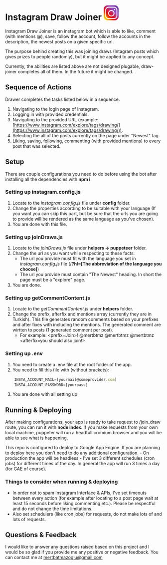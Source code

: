 # Instagram Draw Joiner <img src="./img/insta-icon.png" width="48" />

Instagram Draw Joiner is an instagram bot which is able to like, comment (with mentions @), save, follow the account, follow the accounts in the description, the newest posts on a given specific url.

The purpose behind creating this was joining draws (Intagram posts which gives prizes to people randomly), but it might be applied to any concept.

Currently, the abilities are listed above are not designed plugable, draw-joiner completes all of them. In the future it might be changed.

## Sequence of Actions

Drawer completes the tasks listed below in a sequence.

1. Navigating to the login page of Instagram.
2. Logging in with provided credentials.
3. Navigating to the provided URL (example: [https://www.instagram.com/explore/tags/drawing/](https://www.instagram.com/explore/tags/drawing/)).
4. Selecting the all of the posts currently on the page under "Newest" tag.
5. Liking, saving, following, commenting (with provided mentions) to every post that was selected.

## Setup

There are couple configurations you need to do before using the bot after installing all the dependencies with <b>npm i</b>

### Setting up instagram.config.js

1. Locate to the <i>instagram.config.js</i> file under <b>config</b> folder.
2. Change the properties according to be suitable with your language (If you want you can skip this part, but be sure that the urls you are going to provide will be rendered as the same language as you've chosen).
3. You are done with this file.

### Setting up joinDraws.js

1. Locate to the <i>joinDraws.js</i> file under <b> helpers -> puppeteer</b> folder.
2. Change the url as you want while respecting to these facts:
   - The url you provide must fit with the language you set in <i>instagram.config.js</i> file (/<b>?hl=[The abbreviation of the language you choose]</b>)
   - The url you provide must contain "The Newest" heading. In short the page must be a "explore" page.
3. You are done.

### Setting up getCommentContent.js

1. Locate to the <i>getCommentContent.js</i> under <b>helpers</b> folder.
2. Change the prefix, afterfix and mentions array (currently they are in Turkish). This file generates random comments based on your prefixes and after fixes with including the mentions. The generated comment are wirtten to posts (1 generated comment per post).
   - For example: <prefix=Join>! @mertbtmz @mertbtmz @mertbtmz <afterfix=you should also join!>

### Setting up .env

1. You need to create a .env file at the root folder of the app.
2. You need to fill this file with (without brackets):

```js
	INSTA_ACCOUNT_MAIL=[yourmail@someprovider.com]
	INSTA_ACCOUNT_PASSWORD=[yourpass]
```

3. You are done with all setting up

## Running & Deploying

After making configurations, your app is ready to take request to /join_draw route, you can run it with <b>node index</b>. If you make requests from your own local machine, puppeter will run a headfull cromium browser and you will be able to see what is happening.

This repo is configured to deploy to Google App Engine. If you are planning to deploy here you don't need to do any additional configuration. - On production the app will be headless - I've set 3 different schedules (cron jobs) for different times of the day. In general the app will run 3 times a day (for GAE of course).

### Things to consider when running & deploying

- In order not to spam Instagram Interface & APIs, I've set timeouts between every action (for example after locating to a post page wait at least 15 seconds before liking commenting etc.). Please be respectful and do not change the time limitations.
- Also set schedulers (like cron jobs) for requests, do not make lots of and lots of requests.

## Questions & Feedback

I would like to answer any questions raised based on this project and I would be so glad if you provide me any positive or negative feedback. You can contact me at <a href="mailto:mertbatmazoglu@gmail.com" target="_blank">mertbatmazoglu@gmail.com</a>

